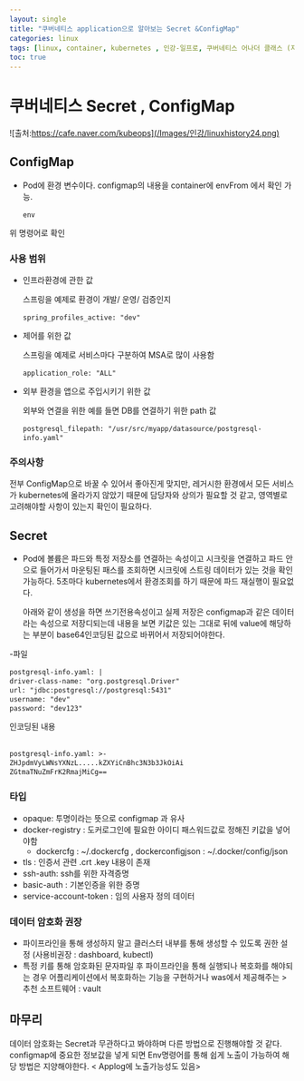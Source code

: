 ```yaml
---
layout: single
title: "쿠버네티스 application으로 알아보는 Secret &ConfigMap"
categories: linux
tags: [linux, container, kubernetes , 인강-일프로, 쿠버네티스 어나더 클래스 (지상편) - Sprint 1 2 , Secret , ConfigMap  ]
toc: true
---
```




#  쿠버네티스 Secret , ConfigMap

![출처:https://cafe.naver.com/kubeops](/Images/인강/linuxhistory24.png)

## ConfigMap
- Pod에 환경 변수이다.  configmap의 내용을 container에 envFrom 에서 확인 가능.
    ~~~
    env
    ~~~
위 명령어로 확인

### 사용 범위

 - 인프라환경에 관한 값 

    스프링을 예제로 환경이 개발/ 운영/ 검증인지
    ~~~
    spring_profiles_active: "dev"
    ~~~

 - 제어를 위한 값
    
    스프링을 예제로 서비스마다 구분하여 MSA로 많이 사용함
    ~~~
    application_role: "ALL"
    ~~~
 - 외부 환경을 앱으로 주입시키기 위한 값
    
    외부와 연결을 위한  예를 들면 DB를 연결하기 위한 path 값
    ~~~
    postgresql_filepath: "/usr/src/myapp/datasource/postgresql-info.yaml"
    ~~~

### 주의사항
  전부 ConfigMap으로 바꿀 수 있어서 좋아진게 맞지만, 레거시한 환경에서 모든 서비스가 kubernetes에 올라가지 않았기 때문에 담당자와 상의가 필요할 것 같고, 영역별로 고려해야할 사항이 있는지 확인이 필요하다.
   

## Secret 
- Pod에 볼륨은  파드와 특정 저장소를 연결하는 속성이고 시크릿을 연결하고 파드 안으로 들어가서 마운팅된 패스를 조회하면 시크릿에 스트링 데이터가 있는 것을 확인 가능하다. 5초마다 kubernetes에서 환경조회를 하기 때문에 파드 재실행이 필요없다.

  아래와 같이 생성을 하면 쓰기전용속성이고 실제 저장은 configmap과 같은 데이터라는 속성으로 저장디되는데 내용을 보면 키값은 있는 그대로 뒤에 value에 해당하는 부분이 base64인코딩된 값으로 바뀌어서 저장되어야한다.

-파일
~~~
postgresql-info.yaml: |
driver-class-name: "org.postgresql.Driver"
url: "jdbc:postgresql://postgresql:5431"
username: "dev"
password: "dev123"
~~~

인코딩된 내용

~~~

postgresql-info.yaml: >-
ZHJpdmVyLWNsYXNzL.....kZXYiCnBhc3N3b3JkOiAi
ZGtmaTNuZmFrK2RmajMiCg==
~~~


### 타입
 - opaque: 투명이라는 뜻으로 configmap 과 유사
 - docker-registry : 도커로그인에 필요한 아이디 패스워드값로 정해진 키값을 넣어야함
    - dockercfg : ~/.dockercfg   , dockerconfigjson : ~/.docker/config/json
 - tls : 인증서 관련   .crt .key 내용이 존재
 - ssh-auth: ssh를 위한 자격증명
 - basic-auth : 기본인증을 위한 증명
 - service-account-token :  임의 사용자 정의 데이터
 

### 데이터 암호화 권장
 - 파이프라인을 통해 생성하지 말고 클러스터 내부를 통해 생성할 수 있도록 권한 설정 (사용비권장 : dashboard, kubectl)
 - 특정 키를 통해 암호화된 문자파일 후 파이프라인을 통해 실행되나 복호화를 해야되는 경우 어플리케이션에서 복호화하는 기능을 구현하거나 was에서 제공해주는    > 추천 소프트웨어 : vault





## 마무리
데이터 암호화는 Secret과 무관하다고 봐야하며 다른 방법으로 진행해야할 것 같다. configmap에 중요한 정보값을 넣게 되면 Env명령어를 통해 쉽게 노출이 가능하여 해당 방법은 지양해야한다. < Applog에 노출가능성도 있음>